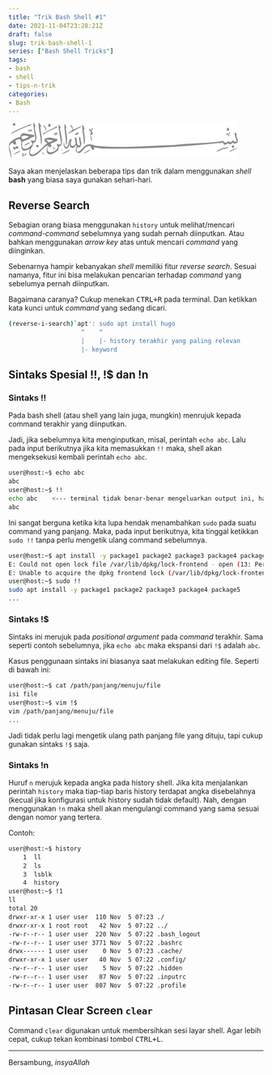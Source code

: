 ```yaml
---
title: "Trik Bash Shell #1"
date: 2021-11-04T23:28:21Z
draft: false
slug: trik-bash-shell-1
series: ["Bash Shell Tricks"]
tags:
- bash
- shell
- tips-n-trik
categories:
- Bash
---
```


![Bismillah](/images/bismillah-2.png#center)

Saya akan menjelaskan beberapa tips dan trik dalam menggunakan _shell_ **bash** yang biasa saya gunakan sehari-hari. 

## Reverse Search

Sebagian orang biasa menggunakan `history` untuk melihat/mencari _command-command_ sebelumnya yang sudah pernah diinputkan. Atau bahkan menggunakan _arrow key_ atas untuk mencari _command_ yang diinginkan. 

Sebenarnya hampir kebanyakan _shell_ memiliki fitur _reverse search_. Sesuai namanya, fitur ini bisa melakukan pencarian terhadap _command_ yang sebelumya pernah diinputkan. 

Bagaimana caranya? Cukup menekan <kbd><kbd>CTRL</kbd>+<kbd>R</kbd></kbd> pada terminal. Dan ketikkan kata kunci untuk _command_ yang sedang dicari.

```sh
(reverse-i-search)`apt': sudo apt install hugo
                    ^    ^
                    |    |- history terakhir yang paling relevan
                    |- keyword
```

## Sintaks Spesial !!, !$ dan !n

### Sintaks !!

Pada bash shell (atau shell yang lain juga, mungkin) menrujuk kepada command terakhir yang diinputkan.

Jadi, jika sebelumnya kita menginputkan, misal, perintah `echo abc`. Lalu pada input berikutnya jika kita memasukkan `!!` maka, shell akan mengeksekusi kembali perintah `echo abc`.

```sh
user@host:~$ echo abc
abc
user@host:~$ !!
echo abc    <--- terminal tidak benar-benar mengeluarkan output ini, hanya sebagai penjelasan ekspansi shell saja
abc
```

Ini sangat berguna ketika kita lupa hendak menambahkan `sudo` pada suatu command yang panjang. Maka, pada input berikutnya, kita tinggal ketikkan `sudo !!` tanpa perlu mengetik ulang command sebelumnya.

```sh
user@host:~$ apt install -y package1 package2 package3 package4 package5
E: Could not open lock file /var/lib/dpkg/lock-frontend - open (13: Permission denied)
E: Unable to acquire the dpkg frontend lock (/var/lib/dpkg/lock-frontend), are you root?
user@host:~$ sudo !!
sudo apt install -y package1 package2 package3 package4 package5
...
```

### Sintaks !$

Sintaks ini merujuk pada _positional argument_ pada _command_ terakhir. Sama seperti contoh sebelumnya, jika `echo abc` maka ekspansi dari `!$` adalah `abc`.

Kasus penggunaan sintaks ini biasanya saat melakukan editing file. Seperti di bawah ini:

```sh
user@host:~$ cat /path/panjang/menuju/file
isi file
user@host:~$ vim !$
vim /path/panjang/menuju/file
...
```

Jadi tidak perlu lagi mengetik ulang path panjang file yang dituju, tapi cukup gunakan sintaks `!$` saja.

### Sintaks !n

Huruf `n` merujuk kepada angka pada history shell. Jika kita menjalankan perintah `history` maka tiap-tiap baris history terdapat angka disebelahnya (kecual jika konfigurasi untuk history sudah tidak default). Nah, dengan menggunakan `!n` maka shell akan mengulangi command yang sama sesuai dengan nomor yang tertera.

Contoh:

```sh
user@host:~$ history
    1  ll
    2  ls
    3  lsblk
    4  history
user@host:~$ !1
ll
total 20
drwxr-xr-x 1 user user  110 Nov  5 07:23 ./
drwxr-xr-x 1 root root   42 Nov  5 07:22 ../
-rw-r--r-- 1 user user  220 Nov  5 07:22 .bash_logout
-rw-r--r-- 1 user user 3771 Nov  5 07:22 .bashrc
drwx------ 1 user user    0 Nov  5 07:23 .cache/
drwxr-xr-x 1 user user   40 Nov  5 07:22 .config/
-rw-r--r-- 1 user user    5 Nov  5 07:22 .hidden
-rw-r--r-- 1 user user   87 Nov  5 07:22 .inputrc
-rw-r--r-- 1 user user  807 Nov  5 07:22 .profile
```

## Pintasan Clear Screen `clear`

Command `clear` digunakan untuk membersihkan sesi layar shell. Agar lebih cepat, cukup tekan kombinasi tombol <kbd><kbd>CTRL</kbd>+<kbd>L</kbd></kbd>. 

---

Bersambung, _insyaAllah_